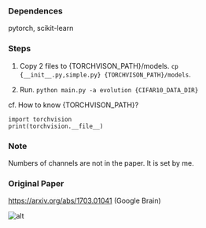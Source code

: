 ### Dependences
pytorch, scikit-learn

### Steps

1. Copy 2 files to {TORCHVISON_PATH}/models.
```cp {__init__.py,simple.py} {TORCHVISON_PATH}/models```.

2. Run.
```python main.py -a evolution {CIFAR10_DATA_DIR}```

cf. How to know {TORCHVISON_PATH}?
```
import torchvision
print(torchvision.__file__)
```

### Note
Numbers of channels are not in the paper. It is set by me.

### Original Paper
https://arxiv.org/abs/1703.01041 (Google Brain)

![alt](fig_network.png)
